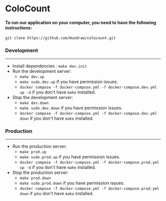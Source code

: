 # ColoCount

#### To run our application on your computer, you need to have the following instructions:

```shell
git clone https://github.com/Hundraw/colocount.git
```
### Development
___
- Install dependencies : `make dev.init`
- Run the development server: 
  - `make dev.up`
  - `make sudo.dev.up` if you have permission issues.
  - `docker compose -f docker-compose.yml -f docker-compose.dev.yml up -d` if you don't have `make` installed.
- Stop the development server: 
  - `make dev.down`
  - `make sudo.dev.down` if you have permission issues.
  - `docker compose -f docker-compose.yml -f docker-compose.dev.yml down` if you don't have `make` installed.

### Production
___
- Run the production server: 
  - `make prod.up`
  - `make sudo.prod.up` if you have permission issues.
  - `docker compose -f docker-compose.yml -f docker-compose.prod.yml up -d` if you don't have `make` installed.
- Stop the production server: 
  - `make prod.down`
  - `make sudo.prod.down` if you have permission issues.
  - `docker compose -f docker-compose.yml -f docker-compose.prod.yml down` if you don't have `make` installed.
     
